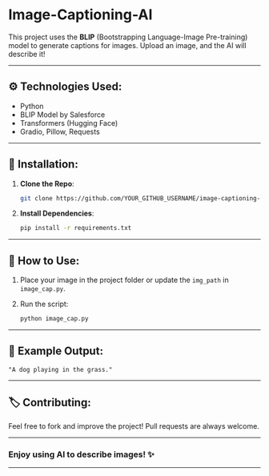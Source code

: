 # Image-Captioning-AI

This project uses the **BLIP** (Bootstrapping Language-Image Pre-training) model to generate captions for images. Upload an image, and the AI will describe it!

---

## ⚙️ **Technologies Used:**

* Python
* BLIP Model by Salesforce
* Transformers (Hugging Face)
* Gradio, Pillow, Requests

---

## 🔧 **Installation:**

1. **Clone the Repo**:

   ```bash
   git clone https://github.com/YOUR_GITHUB_USERNAME/image-captioning-ai.git
   ```
2. **Install Dependencies**:

   ```bash
   pip install -r requirements.txt
   ```

---

## 📸 **How to Use:**

1. Place your image in the project folder or update the `img_path` in `image_cap.py`.
2. Run the script:

   ```bash
   python image_cap.py
   ```

---

## 📜 **Example Output**:

```
"A dog playing in the grass."
```

---

## 🏷️ **Contributing:**

Feel free to fork and improve the project! Pull requests are always welcome.

---

### Enjoy using AI to describe images! ✨

---

